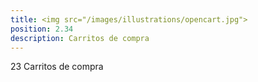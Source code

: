 ```yaml
---
title: <img src="/images/illustrations/opencart.jpg">
position: 2.34
description: Carritos de compra
---
```


23 Carritos de compra
